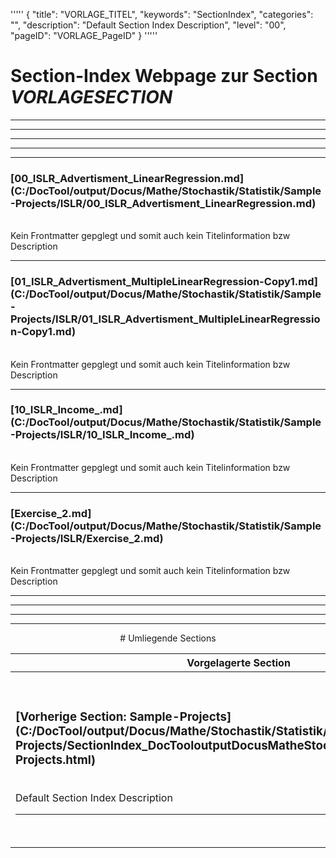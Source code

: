 '''''
{
"title": "VORLAGE_TITEL",
"keywords": "SectionIndex",
"categories": "",
"description": "Default Section Index Description",
"level": "00",
"pageID": "VORLAGE_PageID"
}
'''''


<h1>Section-Index Webpage zur Section <i>VORLAGESECTION</i></h1>

<hr><hr><hr><hr><hr>


<h3>[00_ISLR_Advertisment_LinearRegression.md](C:/DocTool/output/Docus/Mathe/Stochastik/Statistik/Sample-Projects/ISLR/00_ISLR_Advertisment_LinearRegression.md)</h3><br>Kein Frontmatter gepglegt und somit auch kein Titelinformation bzw Description<hr>


<h3>[01_ISLR_Advertisment_MultipleLinearRegression-Copy1.md](C:/DocTool/output/Docus/Mathe/Stochastik/Statistik/Sample-Projects/ISLR/01_ISLR_Advertisment_MultipleLinearRegression-Copy1.md)</h3><br>Kein Frontmatter gepglegt und somit auch kein Titelinformation bzw Description<hr>


<h3>[10_ISLR_Income_.md](C:/DocTool/output/Docus/Mathe/Stochastik/Statistik/Sample-Projects/ISLR/10_ISLR_Income_.md)</h3><br>Kein Frontmatter gepglegt und somit auch kein Titelinformation bzw Description<hr>


<h3>[Exercise_2.md](C:/DocTool/output/Docus/Mathe/Stochastik/Statistik/Sample-Projects/ISLR/Exercise_2.md)</h3><br>Kein Frontmatter gepglegt und somit auch kein Titelinformation bzw Description<hr><center><hr><hr><hr> # Umliegende Sections
 </h2><br><table><thead> <tr> <th><center>Vorgelagerte Section</center></th> <th><center>Nachgelagerte Section</center></th></tr></thead><tbody><tr><td><h3>[Vorherige Section: Sample-Projects](C:/DocTool/output/Docus/Mathe/Stochastik/Statistik/Sample-Projects/SectionIndex_DocTooloutputDocusMatheStochastikStatistikSample-Projects.html)</h3><br>Default Section Index Description<hr></td><td><h3>[Nachfolgende Section:</h3><h2><br> data</h2>](C:/DocTool/output/Docus/Mathe/Stochastik/Statistik/Sample-Projects/ISLR/data/SectionIndex_DocTooloutputDocusMatheStochastikStatistikSample-ProjectsISLRdata.html)<br>Default Section Index Description<hr></td></tr></tbody></table>